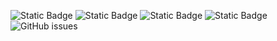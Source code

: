 ![Static Badge](https://img.shields.io/badge/blacklists-60-000000) ![Static Badge](https://img.shields.io/badge/blacklisted-2657543-cc0000) ![Static Badge](https://img.shields.io/badge/whitelisted-2245-00CC00) ![Static Badge](https://img.shields.io/badge/streaming_blacklist-28107-000000) ![GitHub issues](https://img.shields.io/github/issues/fabriziosalmi/blacklists)
